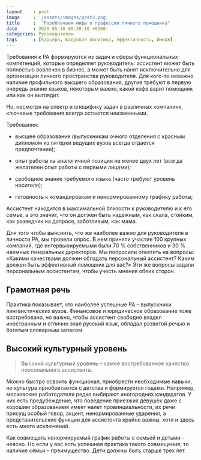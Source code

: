 ```yaml
---
layout    : post
image     : '/assets/images/post2.png'
title     :  "Разоблачаем мифы о профессии личного помощника"
date      : 2020-05-16 00:39:10 +0300
categories: Руководителям
tags      : [Карьера, Кадровая политика, Эффективность, Имидж]
---
```


Требования к PA формируются из задач и сферы функциональных компетенций, которые определяет руководитель: ассистент может быть полностью вовлечен в бизнес, а может быть нанят исключительно для организации личного пространства руководителя. Для кого-то неважно наличие профильного высшего образования, другие требуют в первую очередь знание языков, некоторым важно, какой кофе варит помощник или как он выглядит.

Но, несмотря на спектр и специфику задач в различных компаниях, ключевые требования всегда остаются неизменными.

Требования:

* высшее образование (выпускникам очного отделения с красным дипломом из пятерки ведущих вузов всегда отдается предпочтение);

* опыт работы на аналогичной позиции не менее двух лет (всегда желателен опыт работы с первыми лицами);

* свободное знание требуемого языка (часто требуют уровень носителя);

* готовность к командировкам и ненормированному графику работы;



Ассистент находится в максимальной близости к руководителю и к его семье, а это значит, что он должен быть надежным, как скала, стойким, как разведчик на допросе, заботливым, как мама.

Для того чтобы выяснить, что же наиболее важно для руководителя в личности РА, мы провели опрос. В нем приняли участие 100 крупных компаний, где интервьюируемыми были 70 % собственников и 30 % наемных генеральных директоров. Мы попросили ответить на вопросы: «Какими качествами должен обладать персональный ассистент? Каким должен быть эффективный помощник для вас?» Эти же вопросы задали персональным ассистентам, чтобы учесть мнения обеих сторон.

## Грамотная речь 

Практика показывает, что наиболее успешные PA – выпускники лингвистических вузов. Финансовое и юридическое образование тоже востребовано, но важно, чтобы ассистент свободно владел иностранным и отлично знал русский язык, обладал развитой речью и богатым словарным запасом.

## Высокий культурный уровень

>Высокий культурный уровень – самое востребованное качество персонального ассистента. 

Можно быстро освоить функционал, приобрести необходимые навыки, но культура приобретается с детства и формируется годами. Например, московские работодатели редко выбирают иногородних кандидатов. У них есть предубеждение, что поведение приезжих девушек даже с хорошим образованием имеет налет провинциальности, их речи присущ особый говор, акцент, ненормированные ударения, а представительские функции для ассистента крайне важны, хотя и здесь есть много исключений.

Как совмещать ненормируемый график работы с семьей и детьми – неясно. Но если у вас есть успешная практика такого совмещения, то наличие семьи – преимущество. Дети должны быть старше трех лет.
